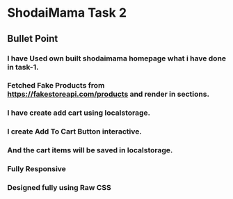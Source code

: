 # ShodaiMama Task 2
## Bullet Point
### I have Used own built shodaimama homepage what i have done in task-1. 
### Fetched Fake Products from https://fakestoreapi.com/products and render in sections.
### I have create add cart using localstorage. 
### I create Add To Cart Button interactive. 
### And the cart items will be saved in localstorage.
### Fully Responsive
### Designed fully using Raw CSS 
